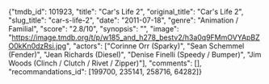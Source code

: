 {"tmdb_id": 101923, "title": "Car's Life 2", "original_title": "Car's Life 2", "slug_title": "car-s-life-2", "date": "2011-07-18", "genre": "Animation / Familial", "score": "2.8/10", "synopsis": "", "image": "https://image.tmdb.org/t/p/w185_and_h278_bestv2/h3a0q9FMmOVYApBZO0kKn0dzRsi.jpg", "actors": ["Corinne Orr (Sparky)", "Sean Schemmel (Fender)", "Jean Richards (Diesel)", "Denise Finelli (Speedy / Bumper)", "Jim Woods (Clinch / Clutch / Rivet / Zipper)"], "comments": [], "recommandations_id": [199700, 235141, 258716, 64282]}